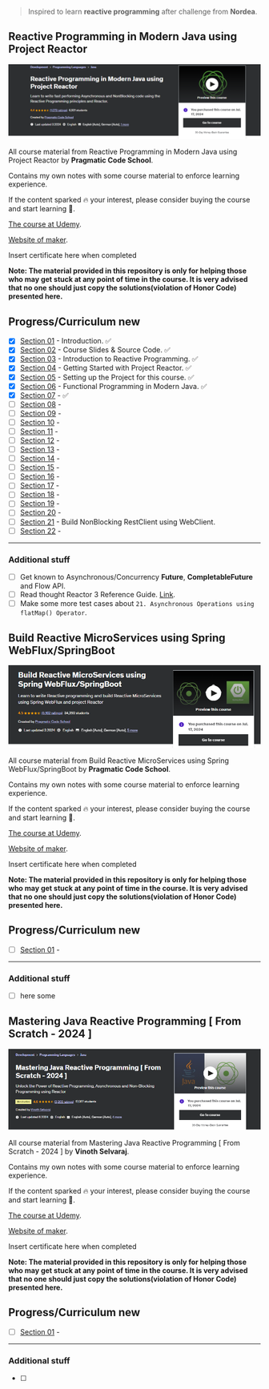 
> Inspired to learn **reactive programming** after challenge from **Nordea**.

## Reactive Programming in Modern Java using Project Reactor

![Reactive programming](reactiveProgramming.PNG)

All course material from Reactive Programming in Modern Java using Project Reactor by **Pragmatic Code School**.

Contains my own notes with some course material to enforce learning experience.

If the content sparked :fire: your interest, please consider buying the course and start learning :book:.

[The course at Udemy](https://www.udemy.com/course/reactive-programming-in-modern-java-using-project-reactor/). 

[Website of maker](https://dilipsundarraj.com/).

<!-- 
Linkedin puts this shit front, when clicking from private mode x(. Need to put this to make jump working every case
?trk=public_profile_see-credential 
-->

Insert certificate here when completed

**Note: The material provided in this repository is only for helping those who may get stuck at any point of time in the course. It is very advised that no one should just copy the solutions(violation of Honor Code) presented here.**

## Progress/Curriculum new

- [x] [Section 01](https://github.com/developersCradle/reactive-programming/tree/main/Reactive%20Programming%20in%20Modern%20Java%20using%20Project%20Reactor/Section%2001#section-1-introduction) - Introduction. ✅
- [x] [Section 02](https://github.com/developersCradle/reactive-programming/tree/main/Reactive%20Programming%20in%20Modern%20Java%20using%20Project%20Reactor/Section%2002#section-2-course-slides--source-code) - Course Slides & Source Code. ✅
- [x] [Section 03](https://github.com/developersCradle/reactive-programming/tree/main/Reactive%20Programming%20in%20Modern%20Java%20using%20Project%20Reactor/Section%2003#section-3-why-reactive-programming) - Introduction to Reactive Programming. ✅
- [x] [Section 04](https://github.com/developersCradle/reactive-programming/tree/main/Reactive%20Programming%20in%20Modern%20Java%20using%20Project%20Reactor/Section%2004#section-4-getting-started-with-project-reactor) - Getting Started with Project Reactor. ✅
- [x] [Section 05](https://github.com/developersCradle/reactive-programming/tree/main/Reactive%20Programming%20in%20Modern%20Java%20using%20Project%20Reactor/Section%2005#section-5-setting-up-the-project-for-this-course) - Setting up the Project for this course. ✅
- [x] [Section 06](https://github.com/developersCradle/reactive-programming/tree/main/Reactive%20Programming%20in%20Modern%20Java%20using%20Project%20Reactor/Section%2006#section-6-functional-programming-in-modern-java) - Functional Programming in Modern Java. ✅
- [x] [Section 07](https://github.com/developersCradle/reactive-programming/tree/main/Reactive%20Programming%20in%20Modern%20Java%20using%20Project%20Reactor/Section%2007#section-7-lets-create-our-very-first-flux-and-mono) - ✅
- [ ] [Section 08](https://github.com/developersCradle/reactive-programming/tree/main/Reactive%20Programming%20in%20Modern%20Java%20using%20Project%20Reactor/Section%2008#section-8-transforming-flux-and-mono) -
- [ ] [Section 09](#) -
- [ ] [Section 10](#) -
- [ ] [Section 11](#) -
- [ ] [Section 12](#) -
- [ ] [Section 13](#) -
- [ ] [Section 14](#) -
- [ ] [Section 15](#) -
- [ ] [Section 16](#) -
- [ ] [Section 17](#) -
- [ ] [Section 18](#) -
- [ ] [Section 19](#) -
- [ ] [Section 20](#) -
- [ ] [Section 21](https://github.com/developersCradle/reactive-programming/tree/main/Reactive%20Programming%20in%20Modern%20Java%20using%20Project%20Reactor/Section%2021#section-21-build-nonblocking-restclient-using-webclient) - Build NonBlocking RestClient using WebClient.
- [ ] [Section 22](#) -

<hr>

### Additional stuff

- [ ] Get known to Asynchronous/Concurrency **Future**, **CompletableFuture** and Flow API.
- [ ] Read thought Reactor 3 Reference Guide. [Link](https://projectreactor.io/docs/core/release/reference/).
- [ ] Make some more test cases about `21. Asynchronous Operations using flatMap() Operator`.

## Build Reactive MicroServices using Spring WebFlux/SpringBoot

![Spring WebFlux](springWebFlux.PNG)

All course material from Build Reactive MicroServices using Spring WebFlux/SpringBoot by **Pragmatic Code School**.

Contains my own notes with some course material to enforce learning experience.

If the content sparked :fire: your interest, please consider buying the course and start learning :book:.

[The course at Udemy](https://www.udemy.com/course/build-reactive-restful-apis-using-spring-boot-webflux). 

[Website of maker](https://dilipsundarraj.com/).

<!-- 
Linkedin puts this shit front, when clicking from private mode x(. Need to put this to make jump working every case
?trk=public_profile_see-credential 
-->

Insert certificate here when completed

**Note: The material provided in this repository is only for helping those who may get stuck at any point of time in the course. It is very advised that no one should just copy the solutions(violation of Honor Code) presented here.**

## Progress/Curriculum new

- [ ] [Section 01](#) -

<hr>

### Additional stuff

- [ ] here some

## Mastering Java Reactive Programming [ From Scratch - 2024 ]

![Mastering Java Reactive](masteringReactiveProgramming.PNG)

All course material from Mastering Java Reactive Programming [ From Scratch - 2024 ] by **Vinoth Selvaraj**.

Contains my own notes with some course material to enforce learning experience.

If the content sparked :fire: your interest, please consider buying the course and start learning :book:.

[The course at Udemy](https://www.udemy.com/course/complete-java-reactive-programming/). 

[Website of maker](https://www.vinsguru.com/).

<!-- 
Linkedin puts this shit front, when clicking from private mode x(. Need to put this to make jump working every case
?trk=public_profile_see-credential 
-->

Insert certificate here when completed

**Note: The material provided in this repository is only for helping those who may get stuck at any point of time in the course. It is very advised that no one should just copy the solutions(violation of Honor Code) presented here.**

## Progress/Curriculum new

- [ ] [Section 01](#) -

<hr>

### Additional stuff

- [ ]


